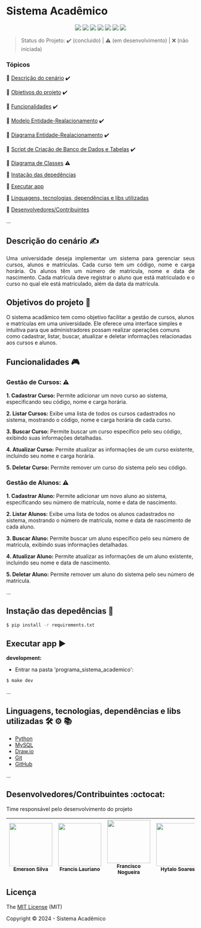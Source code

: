 <h1>Sistema Acadêmico</h1> 

<p align="center">
  <img src="http://img.shields.io/static/v1?label=python&message=3.12&color=blue&style=for-the-badge&logo=python"/>
  <img src="http://img.shields.io/static/v1?label=Draw.io&message=24.6.4&color=f08705&style=for-the-badge&logo=diagramsdotnet"/>
  <img src="http://img.shields.io/static/v1?label=MySQL&message=8.0.38&color=4479a1&style=for-the-badge&logo=mysql&logoColor=f5f5f5"/>
  <img src="http://img.shields.io/static/v1?label=Git&message=2.45.2&color=f05032&style=for-the-badge&logo=git"/>
  <img src="http://img.shields.io/static/v1?label=GitHub&message=2024&color=181717&style=for-the-badge&logo=github"/>
  <img src="http://img.shields.io/static/v1?label=STATUS&message=EM%20DESENVOLVIMENTO&color=yellow&style=for-the-badge"/>
  <img src="http://img.shields.io/static/v1?label=License&message=MIT&color=green&style=for-the-badge"/>
</p>

> Status do Projeto: :heavy_check_mark: (concluido) | :warning: (em desenvolvimento) | :x: (não iniciada)

### Tópicos 

:small_blue_diamond: [Descrição do cenário](#descrição-do-cenário-writing_hand) :heavy_check_mark:

:small_blue_diamond: [Objetivos do projeto](#objetivos-do-projeto-dart) :heavy_check_mark:

:small_blue_diamond: [Funcionalidades](#funcionalidades-video_game) :heavy_check_mark:

:small_blue_diamond: [Modelo Entidade-Realacionamento](./banco_de_dados/sistema_academico.brM3) :heavy_check_mark:

:small_blue_diamond: [Diagrama Entidade-Realacionamento](./banco_de_dados/der_sistema_academico.brM3) :heavy_check_mark:

:small_blue_diamond: [Script de Criação de Banco de Dados e Tabelas](./banco_de_dados/script_database_table_sistema_academico.sql) :heavy_check_mark:

:small_blue_diamond: [Diagrama de Classes](./diagrama_de_classe/-technologist) :warning:

:small_blue_diamond: [Instação das depedências](#instação-das-depedências-arrow_down_small) 

:small_blue_diamond: [Executar app](#executar-app-arrow_forward)

:small_blue_diamond: [Linguagens, tecnologias, dependências e libs utilizadas](#linguagens-tecnologias-dependências-e-libs-utilizadas-hammer_and_wrench-gear-books)

:small_blue_diamond: [Desenvolvedores/Contribuintes](#desenvolvedorescontribuintes-octocat)

... 

## Descrição do cenário :writing_hand:

<p align="justify">
Uma universidade deseja implementar um sistema para gerenciar seus cursos, alunos e matrículas. Cada curso tem um código, nome e carga horária. Os alunos têm um número de matrícula, nome e data de nascimento. Cada matrícula deve registrar o aluno que está matriculado e o curso no qual ele está matriculado, além da data da matrícula.

</p>


## Objetivos do projeto :dart:

<p align="justify">

O sistema acadâmico tem como objetivo facilitar a gestão de cursos, alunos e matrículas em uma universidade. Ele oferece uma interface simples e intuitiva para que administradores possam realizar operações comuns como cadastrar, listar, buscar, atualizar e deletar informações relacionadas aos cursos e alunos.


</p>


## Funcionalidades :video_game:

### Gestão de Cursos: :warning:
   **1. Cadastrar Curso:** Permite adicionar um novo curso ao sistema, especificando seu código, nome e carga horária.

   **2. Listar Cursos:** Exibe uma lista de todos os cursos cadastrados no sistema, mostrando o código, nome e carga horária de cada curso.

   **3. Buscar Curso:** Permite buscar um curso específico pelo seu código, exibindo suas informações detalhadas.

   **4. Atualizar Curso:** Permite atualizar as informações de um curso existente, incluindo seu nome e carga horária.

   **5. Deletar Curso:** Permite remover um curso do sistema pelo seu código.

### Gestão de Alunos: :warning:
   **1. Cadastrar Aluno:** Permite adicionar um novo aluno ao sistema, especificando seu número de matrícula, nome e data de nascimento.

   **2. Listar Alunos:** Exibe uma lista de todos os alunos cadastrados no sistema, mostrando o número de matrícula, nome e data de nascimento de cada aluno.

   **3. Buscar Aluno:** Permite buscar um aluno específico pelo seu número de matrícula, exibindo suas informações detalhadas.

   **4. Atualizar Aluno:** Permite atualizar as informações de um aluno existente, incluindo seu nome e data de nascimento.

   **5. Deletar Aluno:** Permite remover um aluno do sistema pelo seu número de matrícula.

... 

## Instação das depedências :arrow_down_small:

```bash
$ pip install -r requirements.txt

```

## Executar app :arrow_forward:

**development:** 
- Entrar na pasta 'programa_sistema_academico':
```bash
$ make dev
```

... 

## Linguagens, tecnologias, dependências e libs utilizadas :hammer_and_wrench: :gear: :books:

- [Python](https://www.python.org/downloads/)
- [MySQL](https://www.mysql.com/downloads/)
- [Draw.io](https://www.drawio.com/)
- [Git](https://git-scm.com/downloads)
- [GitHub](https://github.com/)

...

## Desenvolvedores/Contribuintes :octocat:

Time responsável pelo desenvolvimento do projeto

| [<img src="" width=115><br><sub>Emerson Silva</sub>](https://github.com) | [<img src="https://avatars.githubusercontent.com/u/130801505?v=4" width=115><br><sub>Francis Lauriano</sub>](https://github.com/FrancisLauriano) | [<img src="" width=115><br><sub>Francisco Nogueira</sub>](https://github.com/) | [<img src="" width=115><br><sub>Hytalo Soares</sub>](https://github.com/) | [<img src="" width=115><br><sub>Suellen </sub>](https://github.com/) |
| :---: | :---: | :---: | :---: | :---:


## Licença 

The [MIT License]() (MIT)

Copyright :copyright: 2024 - Sistema Acadêmico
